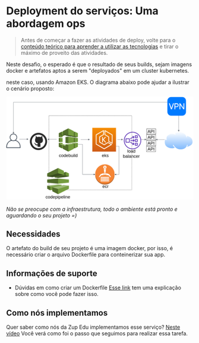 # Deployment do serviços: Uma abordagem ops

> Antes de começar a fazer as atividades de deploy, volte para o [conteúdo teórico para aprender a utilizar as tecnologias](https://github.com/zup-academy/nosso-cartao-documentacao/blob/master/orange-talent-1/README.md#deploy) e tirar o máximo de proveito das atividades. 

Neste desafio, o esperado é que o resultado de seus builds, sejam imagens docker e artefatos aptos a serem "deployados" em um cluster
kubernetes.

neste caso, usando Amazon EKS. O diagrama abaixo pode ajudar a ilustrar o cenário proposto:

![diagrama desafio deployment](../../recursos/diagramas/diagrama_desafio_deploy.png)

*Não se preocupe com a infraestrutura, todo o ambiente está pronto e aguardando o seu projeto =)*

## Necessidades

O artefato do build de seu projeto é uma imagem docker, por isso, é necessário criar o arquivo Dockerfile para conteinerizar sua app.


## Informações de suporte

- Dúvidas em como criar um Dockerfile [Esse link](https://github.com/docker/labs/tree/master/developer-tools/java/O) tem uma explicação sobre como você pode fazer isso.


## Como nós implementamos

Quer saber como nós da Zup Edu implementamos esse serviço? [Neste vídeo](AQUI-DEVERA-TER-O-LINK-DO-VIDEO-QUE-SERA-EDITADO) Você verá como foi o passo que seguimos para realizar essa tarefa.

